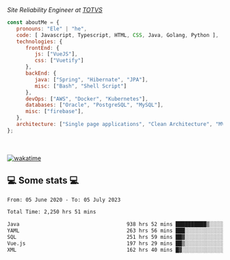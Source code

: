 <p><em>Site Reliability Engineer at <a href="https://www.totvs.com/">TOTVS</a></br>
</em></p>


```javascript
const aboutMe = {
   pronouns: "Ele" | "he",
   code: [ Javascript, Typescript, HTML, CSS, Java, Golang, Python ],
   technologies: {
      frontEnd: {
         js: ["VueJS"],
         css: ["Vuetify"]
      },
      backEnd: {
         java: ["Spring", "Hibernate", "JPA"],
         misc: ["Bash", "Shell Script"]
      },
      devOps: ["AWS", "Docker", "Kubernetes"],
      databases: ["Oracle", "PostgreSQL", "MySQL"],
      misc: ["firebase"],
   },
   architecture: ["Single page applications", "Clean Architecture", "MVC", "Microservices"],
};
```
</br></br>
[![wakatime](https://wakatime.com/badge/user/a3a8ed06-d304-4d6b-bc86-4adc418cdea7.svg)](https://wakatime.com/@a3a8ed06-d304-4d6b-bc86-4adc418cdea7)
<h2>💻 Some stats 💻</h2>

<!--START_SECTION:waka-->

```txt
From: 05 June 2020 - To: 05 July 2023

Total Time: 2,250 hrs 51 mins

Java                                   938 hrs 52 mins ██████████▒░░░░░░░░░░░░░░   41.71 %
YAML                                   263 hrs 56 mins ███░░░░░░░░░░░░░░░░░░░░░░   11.73 %
SQL                                    251 hrs 59 mins ██▓░░░░░░░░░░░░░░░░░░░░░░   11.20 %
Vue.js                                 197 hrs 29 mins ██▒░░░░░░░░░░░░░░░░░░░░░░   08.77 %
XML                                    162 hrs 40 mins █▓░░░░░░░░░░░░░░░░░░░░░░░   07.23 %
```

<!--END_SECTION:waka-->
